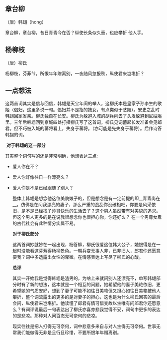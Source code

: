 ## 章台柳

（唐）韩翃（hong）

章台柳，章台柳，昔日青青今在否？纵使长条似久垂，也应攀折 他人手。  

## 杨柳枝

（唐）柳氏

杨柳枝，芬菲节，所恨年年赠离别，一夜随风忽报秋，纵使君来岂堪折？



## 一点想法

这两首词其实是信与回信，韩翃是天宝年间的举人，这柳氏本是皇家子孙李生的歌姬（倡妇，这里多说一句。倡妇并不是指的妓女，有点类似于艺妓）。安史之乱时韩翃回家省亲。柳氏独自在长安。柳氏为躲避入城的胡兵削去了头发躲避到尼姑庵里。三年后韩翃回到京城四处打探柳氏写了这首词。柳氏见词蓄起长发准备会见郎君。但不巧被入城的蕃将看上，失身于蕃将。（亦可能是先失身于蕃将）。后作诗答韩翃的词。

​		__对于韩翃的这一部分__

其实整个词句写的还是非常明确，他想表达三点:

* 爱人你在不？

* 爱人你好像往日一样漂亮么？

* 爱人你是不是已经跟随了别人？

  整体上韩翃是想念他这位美貌娘子的，但是想念是有一定前提的即__青青尚在__。仿佛是在问我漂亮的妻子，那么严重的战乱你没破相吧，你要是风采依旧，是不是已经找了帅哥快乐的生活去了？这个男人虽然带有对美貌的追求。但这个男人更多的是在说我很想念你也很担心你，你还好么？  在一个男尊女卑的古代社会有此种情分实属不易。

  __对于柳氏部分__

  这两首词妙就妙在一起出现，杨答柳，柳氏很爱这位韩大公子，她恨得是在一起时没能看这芬芳得杨柳景色。一朝兵变无事人非，已非旧人，郎君你还愿意要我？词中多透露出女性的卑微。在情感表达上写尽了柳氏的心酸。

  __总评__

  其实一开始我是觉得韩翃是渣男的，为啥上来就问别人还漂亮不，单写韩翃部分时有了新的想法，这本就是一个相互的问题，她希望他的妻子美艳依旧，更希望她的气质安好，想到了妻子可能不如往日美艳但又担心如往日美艳被他人攀折，整个词流露出的更多的是对妻子的担心，这也是为什么柳氏回答的最后会问，纵使君来岂堪折。他读懂了郎君有情可惜变故以生唯有问郎君你还愿意么？有词评说最后一句表达出了柳氏亦喜亦悲我觉得不妥，词句中更多的表达的是悲凉。那种对人间百态无可奈何的悲凉。

  现实往往是把人打得无可奈何，词中悲意多来自与对人生得无可奈何。世事无常我们能做得无非是且行且珍惜，不要所恨年年赠离别。

  

  

  